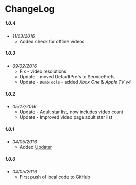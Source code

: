 ChangeLog
=========

##### 1.0.4
- _11/03/2016_
  - Added check for offline videos

##### 1.0.3
- _09/02/2016_
  - Fix - video resolutions
  - Update - moved DefaultPrefs to ServicePrefs
  - Update - `DumbTools` - added _Xbox One_ & _Apple TV v4_

##### 1.0.2
- _05/27/2016_
  - Update - Adult star list, now includes video count
  - Update - Improved video page adult star list

##### 1.0.1
- _04/05/2016_
  - Added [Updater](https://github.com/kolsys/plex-channel-updater)

##### 1.0.0
- _04/05/2016_
  - First push of local code to GitHub
